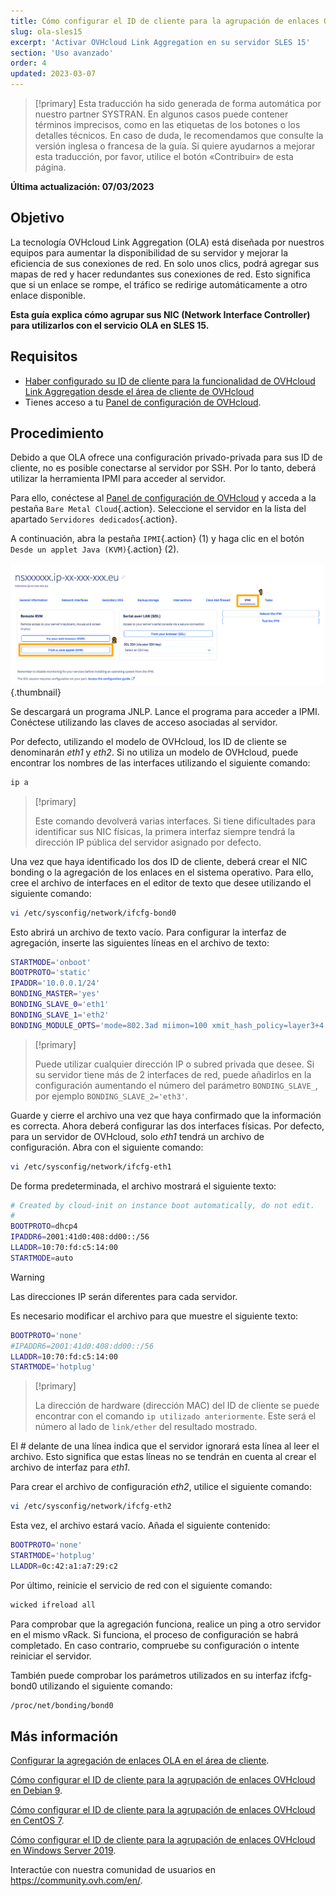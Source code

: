 ```yaml
---
title: Cómo configurar el ID de cliente para la agrupación de enlaces OVHcloud en SLES 15
slug: ola-sles15
excerpt: 'Activar OVHcloud Link Aggregation en su servidor SLES 15'
section: 'Uso avanzado'
order: 4
updated: 2023-03-07
---
```


> [!primary]
> Esta traducción ha sido generada de forma automática por nuestro partner SYSTRAN. En algunos casos puede contener términos imprecisos, como en las etiquetas de los botones o los detalles técnicos. En caso de duda, le recomendamos que consulte la versión inglesa o francesa de la guía. Si quiere ayudarnos a mejorar esta traducción, por favor, utilice el botón «Contribuir» de esta página.
> 

**Última actualización: 07/03/2023**

## Objetivo

La tecnología OVHcloud Link Aggregation (OLA) está diseñada por nuestros equipos para aumentar la disponibilidad de su servidor y mejorar la eficiencia de sus conexiones de red. En solo unos clics, podrá agregar sus mapas de red y hacer redundantes sus conexiones de red. Esto significa que si un enlace se rompe, el tráfico se redirige automáticamente a otro enlace disponible.

**Esta guía explica cómo agrupar sus NIC (Network Interface Controller) para utilizarlos con el servicio OLA en SLES 15.**

## Requisitos

- [Haber configurado su ID de cliente para la funcionalidad de OVHcloud Link Aggregation desde el área de cliente de OVHcloud](https://docs.ovh.com/us/es/dedicated/ola-manager/)
- Tienes acceso a tu [Panel de configuración de OVHcloud](https://ca.ovh.com/auth/?action=gotomanager&from=https://www.ovh.com/world/&ovhSubsidiary=ws).

## Procedimiento

Debido a que OLA ofrece una configuración privado-privada para sus ID de cliente, no es posible conectarse al servidor por SSH. Por lo tanto, deberá utilizar la herramienta IPMI para acceder al servidor.

Para ello, conéctese al [Panel de configuración de OVHcloud](https://ca.ovh.com/auth/?action=gotomanager&from=https://www.ovh.com/world/&ovhSubsidiary=ws) y acceda a la pestaña `Bare Metal Cloud`{.action}. Seleccione el servidor en la lista del apartado `Servidores dedicados`{.action}.

A continuación, abra la pestaña `IPMI`{.action} (1) y haga clic en el botón `Desde un applet Java (KVM)`{.action} (2).

![remote kvm](images/remote_kvm2022.png){.thumbnail}

Se descargará un programa JNLP. Lance el programa para acceder a IPMI. Conéctese utilizando las claves de acceso asociadas al servidor.

Por defecto, utilizando el modelo de OVHcloud, los ID de cliente se denominarán *eth1* y *eth2*. Si no utiliza un modelo de OVHcloud, puede encontrar los nombres de las interfaces utilizando el siguiente comando:

```bash
ip a
```

> [!primary]
>
> Este comando devolverá varias interfaces. Si tiene dificultades para identificar sus NIC físicas, la primera interfaz siempre tendrá la dirección IP pública del servidor asignado por defecto.
>

Una vez que haya identificado los dos ID de cliente, deberá crear el NIC bonding o la agregación de los enlaces en el sistema operativo. Para ello, cree el archivo de interfaces en el editor de texto que desee utilizando el siguiente comando:

```bash
vi /etc/sysconfig/network/ifcfg-bond0
```

Esto abrirá un archivo de texto vacío. Para configurar la interfaz de agregación, inserte las siguientes líneas en el archivo de texto:

```bash
STARTMODE='onboot'
BOOTPROTO='static'
IPADDR='10.0.0.1/24'
BONDING_MASTER='yes'
BONDING_SLAVE_0='eth1'
BONDING_SLAVE_1='eth2'
BONDING_MODULE_OPTS='mode=802.3ad miimon=100 xmit_hash_policy=layer3+4'
```

> [!primary]
>
> Puede utilizar cualquier dirección IP o subred privada que desee.
> Si su servidor tiene más de 2 interfaces de red, puede añadirlos en la configuración aumentando el número del parámetro `BONDING_SLAVE_`, por ejemplo `BONDING_SLAVE_2='eth3'`.
>

Guarde y cierre el archivo una vez que haya confirmado que la información es correcta.  Ahora deberá configurar las dos interfaces físicas. Por defecto, para un servidor de OVHcloud, solo *eth1* tendrá un archivo de configuración. Abra con el siguiente comando:

```bash
vi /etc/sysconfig/network/ifcfg-eth1
```

De forma predeterminada, el archivo mostrará el siguiente texto:

```bash
# Created by cloud-init on instance boot automatically, do not edit.
#
BOOTPROTO=dhcp4
IPADDR6=2001:41d0:408:dd00::/56
LLADDR=10:70:fd:c5:14:00
STARTMODE=auto
```

> [!warning]
>
> Las direcciones IP serán diferentes para cada servidor.
>

Es necesario modificar el archivo para que muestre el siguiente texto:

```bash
BOOTPROTO='none'
#IPADDR6=2001:41d0:408:dd00::/56
LLADDR=10:70:fd:c5:14:00
STARTMODE='hotplug'
```

> [!primary]
>
> La dirección de hardware (dirección MAC) del ID de cliente se puede encontrar con el comando `ip utilizado anteriormente`. Este será el número al lado de `link/ether` del resultado mostrado.
>

El *#* delante de una línea indica que el servidor ignorará esta línea al leer el archivo. Esto significa que estas líneas no se tendrán en cuenta al crear el archivo de interfaz para *eth1*.

Para crear el archivo de configuración *eth2*, utilice el siguiente comando:

```bash
vi /etc/sysconfig/network/ifcfg-eth2
```

Esta vez, el archivo estará vacío. Añada el siguiente contenido:

```bash
BOOTPROTO='none'
STARTMODE='hotplug'
LLADDR=0c:42:a1:a7:29:c2
```

Por último, reinicie el servicio de red con el siguiente comando:

```bash
wicked ifreload all
```

Para comprobar que la agregación funciona, realice un ping a otro servidor en el mismo vRack. Si funciona, el proceso de configuración se habrá completado. En caso contrario, compruebe su configuración o intente reiniciar el servidor.

También puede comprobar los parámetros utilizados en su interfaz ifcfg-bond0 utilizando el siguiente comando:

```bash
/proc/net/bonding/bond0
```

## Más información

[Configurar la agregación de enlaces OLA en el área de cliente](https://docs.ovh.com/us/es/dedicated/ola-manager/).

[Cómo configurar el ID de cliente para la agrupación de enlaces OVHcloud en Debian 9](https://docs.ovh.com/us/es/dedicated/ola-debian9/).

[Cómo configurar el ID de cliente para la agrupación de enlaces OVHcloud en CentOS 7](https://docs.ovh.com/us/es/dedicated/ola-centos7/).

[Cómo configurar el ID de cliente para la agrupación de enlaces OVHcloud en Windows Server 2019](https://docs.ovh.com/us/es/dedicated/ola-w2k19/).

Interactúe con nuestra comunidad de usuarios en <https://community.ovh.com/en/>.
